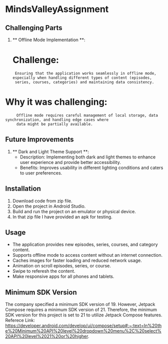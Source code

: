 # MindsValleyAssignment

## Challenging Parts
1. ** Offline Mode Implementation **:
   # Challenge: 
        Ensuring that the application works seamlessly in offline mode, especially when handling different types of content (episodes, 
        series, courses, categories) and maintaining data consistency.
 
  #  Why it was challenging:
         Offline mode requires careful management of local storage, data synchronization, and handling edge cases where 
         data might be partially available.

## Future Improvements
  1. ** Dark and Light Theme Support **:
     -  Description: Implementing both dark and light themes to enhance user experience and provide better accessibility.
     -  Benefits: Improves usability in different lighting conditions and caters to user preferences.
    
## Installation
1. Download code from zip file.
2. Open the project in Android Studio.
3. Build and run the project on an emulator or physical device.
4. In that zip file I have provided an apk for testing.

## Usage
- The application provides new episodes, series, courses, and category content.
- Supports offline mode to access content without an internet connection.
- Caches images for faster loading and reduced network usage.
- Animation on scroll episodes, series, or course.
- Swipe to referesh the content.
- Make responsive apps for all phones and tablets.

## Minimum SDK Version
The company specified a minimum SDK version of 19. However, Jetpack Compose requires a minimum SDK version of 21. Therefore, the minimum SDK version for this project is set to 21 to utilize Jetpack Compose features.
Referece Link: https://developer.android.com/develop/ui/compose/setup#:~:text=In%20the%20Minimum%20API%20level%20dropdown%20menu%2C%20select%20API%20level%2021%20or%20higher.

